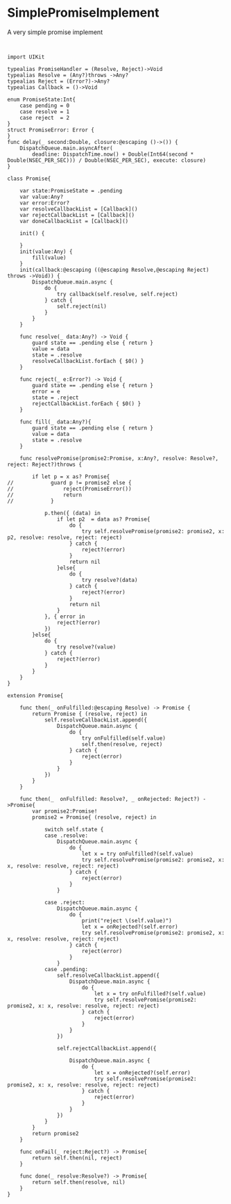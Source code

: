 # SimplePromiseImplement
A very simple promise implement



<pre><code>

import UIKit

typealias PromiseHandler = (Resolve, Reject)->Void
typealias Resolve = (Any?)throws ->Any?
typealias Reject = (Error?)->Any?
typealias Callback = ()->Void

enum PromiseState:Int{
    case pending = 0
    case resolve = 1
    case reject  = 2
}
struct PromiseError: Error {
}
func delay(_ second:Double, closure:@escaping ()->()) {
    DispatchQueue.main.asyncAfter(
        deadline: DispatchTime.now() + Double(Int64(second * Double(NSEC_PER_SEC))) / Double(NSEC_PER_SEC), execute: closure)
}

class Promise{
    
    var state:PromiseState = .pending
    var value:Any?
    var error:Error?
    var resolveCallbackList = [Callback]()
    var rejectCallbackList = [Callback]()
    var doneCallbackList = [Callback]()
    
    init() {
        
    }
    init(value:Any) {
        fill(value)
    }
    init(callback:@escaping ((@escaping Resolve,@escaping Reject) throws ->Void)) {
        DispatchQueue.main.async {
            do {
                try callback(self.resolve, self.reject)
            } catch {
                self.reject(nil)
            }
        }
    }
    
    func resolve(_ data:Any?) -> Void {
        guard state == .pending else { return }
        value = data
        state = .resolve
        resolveCallbackList.forEach { $0() }
    }
    
    func reject(_ e:Error?) -> Void {
        guard state == .pending else { return }
        error = e
        state = .reject
        rejectCallbackList.forEach { $0() }
    }
    
    func fill(_ data:Any?){
        guard state == .pending else { return }
        value = data
        state = .resolve
    }
    
    func resolvePromise(promise2:Promise, x:Any?, resolve: Resolve?, reject: Reject?)throws {
  
        if let p = x as? Promise{
//            guard p != promise2 else {
//                reject(PromiseError())
//                return
//            }
            
            p.then({ (data) in
                if let p2  = data as? Promise{
                    do {
                        try self.resolvePromise(promise2: promise2, x: p2, resolve: resolve, reject: reject)
                    } catch {
                        reject?(error)
                    }
                    return nil
                }else{
                    do {
                        try resolve?(data)
                    } catch {
                        reject?(error)
                    }
                    return nil
                }
            }, { error in
                reject?(error)
            })
        }else{
            do {
                try resolve?(value)
            } catch {
                reject?(error)
            }
        }
    }
}

extension Promise{
    
    func then(_ onFulfilled:@escaping Resolve) -> Promise {
        return Promise { (resolve, reject) in
            self.resolveCallbackList.append({
                DispatchQueue.main.async {
                    do {
                        try onFulfilled(self.value)
                        self.then(resolve, reject)
                    } catch {
                        reject(error)
                    }
                }
            })
        }
    }
    
    func then(_  onFulfilled: Resolve?, _ onRejected: Reject?) ->Promise{
        var promise2:Promise!
        promise2 = Promise{ (resolve, reject) in
            
            switch self.state {
            case .resolve:
                DispatchQueue.main.async {
                    do {
                        let x = try onFulfilled?(self.value)
                        try self.resolvePromise(promise2: promise2, x: x, resolve: resolve, reject: reject)
                    } catch {
                        reject(error)
                    }
                }
                
            case .reject:
                DispatchQueue.main.async {
                    do {
                        print("reject \(self.value)")
                        let x = onRejected?(self.error)
                        try self.resolvePromise(promise2: promise2, x: x, resolve: resolve, reject: reject)
                    } catch {
                        reject(error)
                    }
                }
            case .pending:
                self.resolveCallbackList.append({
                    DispatchQueue.main.async {
                        do {
                            let x = try onFulfilled?(self.value)
                            try self.resolvePromise(promise2: promise2, x: x, resolve: resolve, reject: reject)
                        } catch {
                            reject(error)
                        }
                    }
                })
                
                self.rejectCallbackList.append({
                    
                    DispatchQueue.main.async {
                        do {
                            let x = onRejected?(self.error)
                            try self.resolvePromise(promise2: promise2, x: x, resolve: resolve, reject: reject)
                        } catch {
                            reject(error)
                        }
                    }
                })
            }
        }
        return promise2
    }
    
    func onFail(_ reject:Reject?) -> Promise{
        return self.then(nil, reject)
    }
    
    func done(_ resolve:Resolve?) -> Promise{
        return self.then(resolve, nil)
    }
}
</code></pre>
